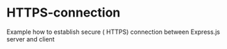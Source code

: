 # HTTPS-connection
Example how to establish secure ( HTTPS) connection between Express.js server and  client 

